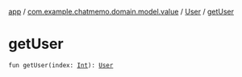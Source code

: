[app](../../index.md) / [com.example.chatmemo.domain.model.value](../index.md) / [User](index.md) / [getUser](./get-user.md)

# getUser

`fun getUser(index: `[`Int`](https://kotlinlang.org/api/latest/jvm/stdlib/kotlin/-int/index.html)`): `[`User`](index.md)